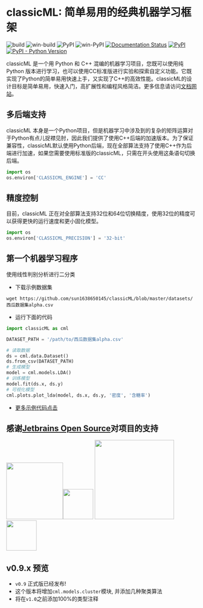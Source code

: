 # classicML: 简单易用的经典机器学习框架

![build](https://github.com/sun1638650145/classicML/actions/workflows/build.yml/badge.svg) ![win-build](https://github.com/sun1638650145/classicML/actions/workflows/win-build.yml/badge.svg) ![PyPI](https://github.com/sun1638650145/classicML/actions/workflows/pypi.yml/badge.svg) ![win-PyPI](https://github.com/sun1638650145/classicML/actions/workflows/win-pypi.yml/badge.svg) [![Documentation Status](https://readthedocs.org/projects/classicml/badge/?version=latest)](https://classicml.readthedocs.io/zh_CN/latest/?badge=latest) [![PyPI](https://img.shields.io/pypi/v/classicML?color=blue)](https://pypi.org/project/classicML/) [![PyPI - Python Version](https://img.shields.io/pypi/pyversions/classicML)](https://pypi.org/project/classicML/)

classicML 是一个用 Python 和 C++ 混编的机器学习项目，您既可以使用纯 Python 版本进行学习，也可以使用CC标准版进行实验和探索自定义功能。它既实现了Python的简单易用快速上手，又实现了C++的高效性能。classicML的设计目标是简单易用，快速入门，高扩展性和编程风格简洁。更多信息请访问[文档网站](https://classicml.readthedocs.io/)。

## 多后端支持

classicML 本身是一个Python项目，但是机器学习中涉及到的复杂的矩阵运算对于Python有点儿捉襟见肘，因此我们提供了使用C++后端的加速版本。为了保证兼容性，classicML默认使用Python后端，现在全部算法支持了使用C++作为后端进行加速，如果您需要使用标准版的classicML，只需在开头使用这条语句切换后端。

```python
import os
os.environ['CLASSICML_ENGINE'] = 'CC'
```

## 精度控制

目前，classicML 正在对全部算法支持32位和64位切换精度，使用32位的精度可以获得更快的运行速度和更小固化模型。

```python
import os
os.environ['CLASSICML_PRECISION'] = '32-bit'
```

## 第一个机器学习程序

使用线性判别分析进行二分类

* 下载示例数据集

```shell
wget https://github.com/sun1638650145/classicML/blob/master/datasets/西瓜数据集alpha.csv
```

* 运行下面的代码

```python
import classicML as cml

DATASET_PATH = '/path/to/西瓜数据集alpha.csv'

# 读取数据
ds = cml.data.Dataset()
ds.from_csv(DATASET_PATH)
# 生成模型
model = cml.models.LDA()
# 训练模型
model.fit(ds.x, ds.y)
# 可视化模型
cml.plots.plot_lda(model, ds.x, ds.y, '密度', '含糖率')
```

* [更多示例代码点击](https://github.com/sun1638650145/classicML/tree/master/examples)

## 感谢[Jetbrains Open Source](https://www.jetbrains.com/community/opensource/#support)对项目的支持

<img src="https://resources.jetbrains.com/storage/products/company/brand/logos/CLion.svg" width="150"/><img src="https://resources.jetbrains.com/storage/products/company/brand/logos/CLion_icon.svg" width="80"/> <img src="https://resources.jetbrains.com/storage/products/company/brand/logos/PyCharm.svg" width="210"/><img src="https://resources.jetbrains.com/storage/products/company/brand/logos/PyCharm_icon.svg" width="80"/>

## v0.9.x 预览

* `v0.9` 正式版已经发布!
* 这个版本将增加`cml.models.cluster`模块, 并添加几种聚类算法
* 将在`v1.0`之前添加100%的类型注释
